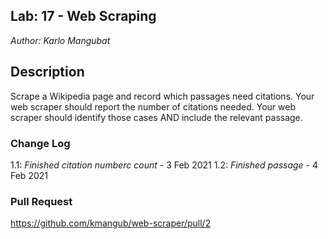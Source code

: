 ## Lab: 17 - Web Scraping
*Author: Karlo Mangubat*

## Description
Scrape a Wikipedia page and record which passages need citations. 
Your web scraper should report the number of citations needed.
Your web scraper should identify those cases AND include the relevant passage.


### Change Log
1.1: *Finished citation numberc count* - 3 Feb 2021 
1.2: *Finished passage* - 4 Feb 2021 
 

### Pull Request
https://github.com/kmangub/web-scraper/pull/2